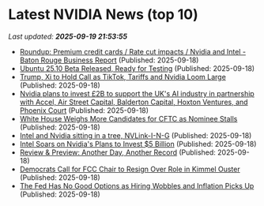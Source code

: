 # Latest NVIDIA News (top 10)
_Last updated: **2025-09-19 21:53:55**_

- [Roundup: Premium credit cards / Rate cut impacts / Nvidia and Intel - Baton Rouge Business Report](https://slashdot.org/firehose.pl?op=view&amp;id=179354844) (Published: 2025-09-18)
- [Ubuntu 25.10 Beta Released, Ready for Testing](https://www.omgubuntu.co.uk/2025/09/ubuntu-25-10-beta-released) (Published: 2025-09-18)
- [Trump, Xi to Hold Call as TikTok, Tariffs and Nvidia Loom Large](https://biztoc.com/x/965c3ba24f95d32e) (Published: 2025-09-18)
- [Nvidia plans to invest £2B to support the UK's AI industry in partnership with Accel, Air Street Capital, Balderton Capital, Hoxton Ventures, and Phoenix Court](https://biztoc.com/x/f1c918ea5f7ae636) (Published: 2025-09-18)
- [White House Weighs More Candidates for CFTC as Nominee Stalls](https://biztoc.com/x/5659d1ba48cb6164) (Published: 2025-09-18)
- [Intel and Nvidia sitting in a tree, NVLink-I-N-G](https://biztoc.com/x/389482075387341f) (Published: 2025-09-18)
- [Intel Soars on Nvidia's Plans to Invest $5 Billion](https://biztoc.com/x/eef6c63129dcec2c) (Published: 2025-09-18)
- [Review & Preview: Another Day, Another Record](https://biztoc.com/x/7307e15b6d7b3e1c) (Published: 2025-09-18)
- [Democrats Call for FCC Chair to Resign Over Role in Kimmel Ouster](https://biztoc.com/x/8ef4ba31e7e260a0) (Published: 2025-09-18)
- [The Fed Has No Good Options as Hiring Wobbles and Inflation Picks Up](https://biztoc.com/x/bcd12063bc38e372) (Published: 2025-09-18)

